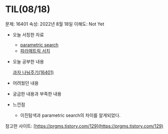 # TIL(08/18)

문제: 16401
속성: 2022년 8월 18일
이해도: Not Yet

- 오늘 서칭한 자료
    - [parametric search](https://www.crocus.co.kr/1000)
    - [파라매트릭 서치](https://ialy1595.github.io/post/parametric-search/)
- 오늘 공부한 내용
    
    [과자 나눠주기(16401)](https://www.notion.so/16401-e5faa7d1f5be4cdc91eab36c2010804f)
    
- 어려웠던 내용
- 궁금한 내용과 부족한 내용
- 느낀점
    - 이진탐색과 parametric search의 차이를 알게되었다.

참고한 사이트: [https://prgms.tistory.com/129](https://prgms.tistory.com/129)